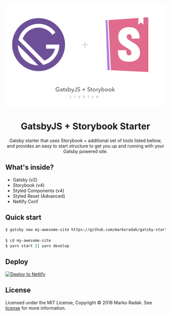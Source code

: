 <p align="center">
  <a href="https://www.gatsbyjs.org">
    <img alt="Gatsby" src="./src/assets/images/cover.png" width="600" />
  </a>
</p>
<h1 align="center">
  GatsbyJS + Storybook Starter
</h1>
<p align="center">
  Gatsby starter that uses Storybook + additional set of tools listed bellow, and provides an easy to start structure to get you up and running with your Gatsby powered site.
</p>

## What's inside?

- Gatsby (v2)
- Storybook (v4)
- Styled Components (v4)
- Styled Reset (Advanced)
- Netlify Conf

## Quick start

```bash
$ gatsby new my-awesome-site https://github.com/markoradak/gatsby-starter-storybook

$ cd my-awesome-site
$ yarn start || yarn develop
```

## Deploy

[![Deploy to Netlify](https://www.netlify.com/img/deploy/button.svg)](https://app.netlify.com/start/deploy?repository=https://github.com/markoradak/gatsby-starter-storybook)

## License

Licensed under the MIT License, Copyright © 2018 Marko Radak.
See [license](LICENSE) for more information.
